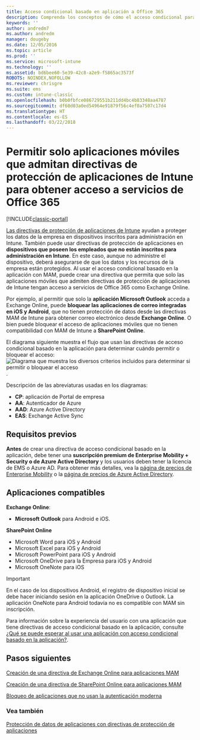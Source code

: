 ```yaml
---
title: Acceso condicional basado en aplicación a Office 365
description: Comprenda los conceptos de cómo el acceso condicional para MAM puede ayudar a controlar qué aplicaciones tienen acceso a los servicios de Office 365.
keywords: ''
author: andredm7
ms.author: andredm
manager: dougeby
ms.date: 12/05/2016
ms.topic: article
ms.prod: ''
ms.service: microsoft-intune
ms.technology: ''
ms.assetid: bd6bee60-5e39-42c8-a2e9-f5865ac3573f
ROBOTS: NOINDEX,NOFOLLOW
ms.reviewer: chrisgre
ms.suite: ems
ms.custom: intune-classic
ms.openlocfilehash: b0b0fbfce086729551b211dd4bc4b83348aa4787
ms.sourcegitcommit: df60d03a0ed54964e91879f56c4ef0a7507c17d4
ms.translationtype: HT
ms.contentlocale: es-ES
ms.lasthandoff: 03/22/2018
---
```

# <a name="allow-only-mobile-apps-that-support-intune-app-protection-policies-to-access-office-365-services"></a>Permitir solo aplicaciones móviles que admitan directivas de protección de aplicaciones de Intune para obtener acceso a servicios de Office 365

[!INCLUDE[classic-portal](../includes/classic-portal.md)]

[Las directivas de protección de aplicaciones de Intune](protect-apps-and-data-with-microsoft-intune.md) ayudan a proteger los datos de la empresa en dispositivos inscritos para administración en Intune. También puede usar directivas de protección de aplicaciones en **dispositivos que poseen los empleados que no están inscritos para administración en Intune**.  En este caso, aunque no administre el dispositivo, deberá asegurarse de que los datos y los recursos de la empresa están protegidos. Al usar el acceso condicional basado en la aplicación con MAM, puede crear una directiva que permita que solo las aplicaciones móviles que admiten directivas de protección de aplicaciones de Intune tengan acceso a servicios de Office 365 como Exchange Online.

Por ejemplo, al permitir que solo la **aplicación Microsoft Outlook** acceda a Exchange Online, puede **bloquear las aplicaciones de correo integradas en iOS y Android**, que no tienen protección de datos desde las directivas MAM de Intune para obtener correo electrónico desde **Exchange Online**. O bien puede bloquear el acceso de aplicaciones móviles que no tienen compatibilidad con MAM de Intune a **SharePoint Online**.

El diagrama siguiente muestra el flujo que usan las directivas de acceso condicional basado en la aplicación para determinar cuándo permitir o bloquear el acceso: ![Diagrama que muestra los diversos criterios incluidos para determinar si permitir o bloquear el acceso](../media/mam-ca-decision-flow_simple.png).

Descripción de las abreviaturas usadas en los diagramas:
* **CP**: aplicación de Portal de empresa
* **AA**: Autenticador de Azure
* **AAD**: Azure Active Directory
* **EAS**: Exchange Active Sync

## <a name="prerequisites"></a>Requisitos previos
**Antes** de crear una directiva de acceso condicional basado en la aplicación, debe tener una **suscripción premium de Enterprise Mobility + Security o de Azure Active Directory** y los usuarios deben tener la licencia de EMS o Azure AD. Para obtener más detalles, vea la [página de precios de Enterprise Mobility](https://www.microsoft.com/cloud-platform/enterprise-mobility-pricing) o la [página de precios de Azure Active Directory](https://azure.microsoft.com/pricing/details/active-directory/).


## <a name="supported-apps"></a>Aplicaciones compatibles
**Exchange Online**:
* **Microsoft Outlook** para Android e iOS.

**SharePoint Online**
* Microsoft Word para iOS y Android
* Microsoft Excel para iOS y Android
* Microsoft PowerPoint para iOS y Android
* Microsoft OneDrive para la Empresa para iOS y Android
* Microsoft OneNote para iOS

>[!IMPORTANT]
>En el caso de los dispositivos Android, el registro de dispositivo inicial se debe hacer iniciando sesión en la aplicación OneDrive o Outlook. La aplicación OneNote para Android todavía no es compatible con MAM sin inscripción.

Para información sobre la experiencia del usuario con una aplicación que tiene directivas de acceso condicional basado en la aplicación, consulte [¿Qué se puede esperar al usar una aplicación con acceso condicional basado en la aplicación?](use-apps-with-mam-ca.md).


## <a name="next-steps"></a>Pasos siguientes
[Creación de una directiva de Exchange Online para aplicaciones MAM](mam-ca-for-exchange-online.md)

[Creación de una directiva de SharePoint Online para aplicaciones MAM](mam-ca-for-sharepoint-online.md)

[Bloqueo de aplicaciones que no usan la autenticación moderna](block-apps-with-no-modern-authentication.md)

### <a name="see-also"></a>Vea también

[Protección de datos de aplicaciones con directivas de protección de aplicaciones](protect-app-data-using-mobile-app-management-policies-with-microsoft-intune.md)
